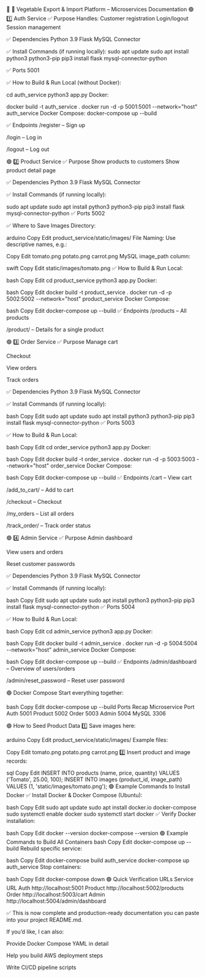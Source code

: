 🌿 🚀 Vegetable Export & Import Platform – Microservices Documentation
🟢 1️⃣ Auth Service
✅ Purpose
Handles:
Customer registration
Login/logout
Session management

✅ Dependencies
Python 3.9
Flask
MySQL Connector

✅ Install Commands (if running locally):
sudo apt update
sudo apt install python3 python3-pip
pip3 install flask mysql-connector-python

✅ Ports
5001

✅ How to Build & Run
Local (without Docker):


cd auth_service
python3 app.py
Docker:

docker build -t auth_service .
docker run -d -p 5001:5001 --network="host" auth_service
Docker Compose:
docker-compose up --build

✅ Endpoints
/register – Sign up

/login – Log in

/logout – Log out

🟢 2️⃣ Product Service
✅ Purpose
Show products to customers
Show product detail page

✅ Dependencies
Python 3.9
Flask
MySQL Connector

✅ Install Commands (if running locally):


sudo apt update
sudo apt install python3 python3-pip
pip3 install flask mysql-connector-python
✅ Ports
5002

✅ Where to Save Images
Directory:

arduino
Copy
Edit
product_service/static/images/
File Naming:
Use descriptive names, e.g.:

Copy
Edit
tomato.png
potato.png
carrot.png
MySQL image_path column:

swift
Copy
Edit
static/images/tomato.png
✅ How to Build & Run
Local:

bash
Copy
Edit
cd product_service
python3 app.py
Docker:

bash
Copy
Edit
docker build -t product_service .
docker run -d -p 5002:5002 --network="host" product_service
Docker Compose:

bash
Copy
Edit
docker-compose up --build
✅ Endpoints
/products – All products

/product/<id> – Details for a single product

🟢 3️⃣ Order Service
✅ Purpose
Manage cart

Checkout

View orders

Track orders

✅ Dependencies
Python 3.9
Flask
MySQL Connector

✅ Install Commands (if running locally):

bash
Copy
Edit
sudo apt update
sudo apt install python3 python3-pip
pip3 install flask mysql-connector-python
✅ Ports
5003

✅ How to Build & Run
Local:

bash
Copy
Edit
cd order_service
python3 app.py
Docker:

bash
Copy
Edit
docker build -t order_service .
docker run -d -p 5003:5003 --network="host" order_service
Docker Compose:

bash
Copy
Edit
docker-compose up --build
✅ Endpoints
/cart – View cart

/add_to_cart/<id> – Add to cart

/checkout – Checkout

/my_orders – List all orders

/track_order/<id> – Track order status

🟢 4️⃣ Admin Service
✅ Purpose
Admin dashboard

View users and orders

Reset customer passwords

✅ Dependencies
Python 3.9
Flask
MySQL Connector

✅ Install Commands (if running locally):

bash
Copy
Edit
sudo apt update
sudo apt install python3 python3-pip
pip3 install flask mysql-connector-python
✅ Ports
5004

✅ How to Build & Run
Local:

bash
Copy
Edit
cd admin_service
python3 app.py
Docker:

bash
Copy
Edit
docker build -t admin_service .
docker run -d -p 5004:5004 --network="host" admin_service
Docker Compose:

bash
Copy
Edit
docker-compose up --build
✅ Endpoints
/admin/dashboard – Overview of users/orders

/admin/reset_password – Reset user password

🟢 Docker Compose
Start everything together:

bash
Copy
Edit
docker-compose up --build
Ports Recap
Microservice	Port
Auth	5001
Product	5002
Order	5003
Admin	5004
MySQL	3306

🟢 How to Seed Product Data
1️⃣ Save images here:

arduino
Copy
Edit
product_service/static/images/
Example files:

Copy
Edit
tomato.png
potato.png
carrot.png
2️⃣ Insert product and image records:

sql
Copy
Edit
INSERT INTO products (name, price, quantity) VALUES ('Tomato', 25.00, 100);
INSERT INTO images (product_id, image_path) VALUES (1, 'static/images/tomato.png');
🟢 Example Commands to Install Docker
✅ Install Docker & Docker Compose (Ubuntu):

bash
Copy
Edit
sudo apt update
sudo apt install docker.io docker-compose
sudo systemctl enable docker
sudo systemctl start docker
✅ Verify Docker installation:

bash
Copy
Edit
docker --version
docker-compose --version
🟢 Example Commands to Build All Containers
bash
Copy
Edit
docker-compose up --build
Rebuild specific service:

bash
Copy
Edit
docker-compose build auth_service
docker-compose up auth_service
Stop containers:

bash
Copy
Edit
docker-compose down
🟢 Quick Verification URLs
Service	URL
Auth	http://localhost:5001
Product	http://localhost:5002/products
Order	http://localhost:5003/cart
Admin	http://localhost:5004/admin/dashboard

✅ This is now complete and production-ready documentation you can paste into your project README.md.

If you’d like, I can also:

Provide Docker Compose YAML in detail

Help you build AWS deployment steps

Write CI/CD pipeline scripts
